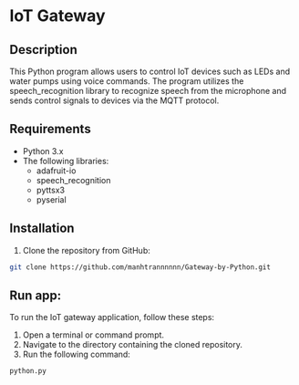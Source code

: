 # IoT Gateway

## Description
This Python program allows users to control IoT devices such as LEDs and water pumps using voice commands. The program utilizes the speech_recognition library to recognize speech from the microphone and sends control signals to devices via the MQTT protocol.

## Requirements
- Python 3.x
- The following libraries:
  - adafruit-io
  - speech_recognition
  - pyttsx3
  - pyserial 

## Installation
1. Clone the repository from GitHub:

```bash
git clone https://github.com/manhtrannnnnn/Gateway-by-Python.git
```

## Run app:
To run the IoT gateway application, follow these steps:

1. Open a terminal or command prompt.
2. Navigate to the directory containing the cloned repository.
3. Run the following command:
```bash
python.py
```
